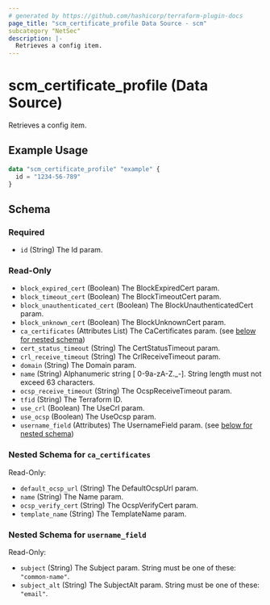 ```yaml
---
# generated by https://github.com/hashicorp/terraform-plugin-docs
page_title: "scm_certificate_profile Data Source - scm"
subcategory "NetSec"
description: |-
  Retrieves a config item.
---
```


# scm_certificate_profile (Data Source)

Retrieves a config item.

## Example Usage

```terraform
data "scm_certificate_profile" "example" {
  id = "1234-56-789"
}
```

<!-- schema generated by tfplugindocs -->
## Schema

### Required

- `id` (String) The Id param.

### Read-Only

- `block_expired_cert` (Boolean) The BlockExpiredCert param.
- `block_timeout_cert` (Boolean) The BlockTimeoutCert param.
- `block_unauthenticated_cert` (Boolean) The BlockUnauthenticatedCert param.
- `block_unknown_cert` (Boolean) The BlockUnknownCert param.
- `ca_certificates` (Attributes List) The CaCertificates param. (see [below for nested schema](#nestedatt--ca_certificates))
- `cert_status_timeout` (String) The CertStatusTimeout param.
- `crl_receive_timeout` (String) The CrlReceiveTimeout param.
- `domain` (String) The Domain param.
- `name` (String) Alphanumeric string [ 0-9a-zA-Z._-]. String length must not exceed 63 characters.
- `ocsp_receive_timeout` (String) The OcspReceiveTimeout param.
- `tfid` (String) The Terraform ID.
- `use_crl` (Boolean) The UseCrl param.
- `use_ocsp` (Boolean) The UseOcsp param.
- `username_field` (Attributes) The UsernameField param. (see [below for nested schema](#nestedatt--username_field))

<a id="nestedatt--ca_certificates"></a>
### Nested Schema for `ca_certificates`

Read-Only:

- `default_ocsp_url` (String) The DefaultOcspUrl param.
- `name` (String) The Name param.
- `ocsp_verify_cert` (String) The OcspVerifyCert param.
- `template_name` (String) The TemplateName param.


<a id="nestedatt--username_field"></a>
### Nested Schema for `username_field`

Read-Only:

- `subject` (String) The Subject param. String must be one of these: `"common-name"`.
- `subject_alt` (String) The SubjectAlt param. String must be one of these: `"email"`.
